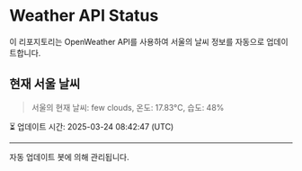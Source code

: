
# Weather API Status

이 리포지토리는 OpenWeather API를 사용하여 서울의 날씨 정보를 자동으로 업데이트합니다.

## 현재 서울 날씨
> 서울의 현재 날씨: few clouds, 온도: 17.83°C, 습도: 48%

⏳ 업데이트 시간: 2025-03-24 08:42:47 (UTC)

---
자동 업데이트 봇에 의해 관리됩니다.
